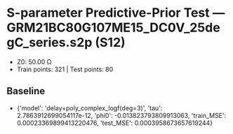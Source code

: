 # S-parameter Predictive-Prior Test — GRM21BC80G107ME15_DC0V_25degC_series.s2p (S12)
- Z0: 50.00 Ω
- Train points: 321  |  Test points: 80

## Baseline
- {'model': 'delay+poly_complex_logf(deg=3)', 'tau': 2.7863912699054117e-12, 'phi0': -0.013823793809913063, 'train_MSE': 0.00023369899413220476, 'test_MSE': 0.0003958673657619244}